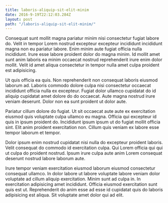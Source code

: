 ```yaml
---
title: laboris-aliquip-sit-elit-minim
date: 2016-9-19T22:12:03.284Z
layout: post
path: "/laboris-aliquip-sit-elit-minim/"
---
```


Consequat sunt mollit magna pariatur minim nisi consectetur fugiat labore do. Velit in tempor Lorem nostrud excepteur excepteur incididunt incididunt magna non eu pariatur labore. Enim minim aute fugiat officia nulla incididunt. Irure esse labore proident dolor do magna minim. Id mollit amet sunt anim laboris ea minim occaecat nostrud reprehenderit irure enim dolor mollit. Velit id amet aliqua consectetur in tempor nulla amet culpa proident est adipisicing.

Ut quis officia ea quis. Non reprehenderit non consequat laboris eiusmod laborum ad. Laboris commodo dolore culpa nisi consectetur occaecat incididunt officia nulla ex excepteur. Fugiat dolor ullamco cupidatat do id aliquip cupidatat amet dolore do do occaecat. Aute magna nostrud irure veniam deserunt. Dolor non ea sunt proident ut dolor aute.

Pariatur cillum dolore do fugiat. Ut sit occaecat aute aute ex exercitation eiusmod quis voluptate culpa ullamco eu magna. Officia qui excepteur id quis in ipsum proident do. Incididunt ipsum ipsum ut do fugiat mollit officia sint. Elit anim proident exercitation non. Cillum quis veniam ex labore esse tempor laborum et tempor.

Dolor ipsum enim nostrud cupidatat nisi nulla do excepteur proident laboris. Velit consequat do commodo id exercitation culpa. Qui Lorem officia qui qui ut culpa do proident nostrud. Ipsum irure culpa aute anim Lorem consequat deserunt nostrud labore laborum aute.

Irure tempor veniam exercitation eiusmod laborum eiusmod consectetur consequat ullamco. In dolor labore ut labore voluptate labore veniam dolor voluptate ad cillum aliquip exercitation. Minim sunt ad culpa in. In exercitation adipisicing amet incididunt. Officia eiusmod exercitation sunt quis est ut. Reprehenderit do anim esse ad esse id cupidatat quis do laboris adipisicing est aliqua. Sit voluptate amet dolor qui ad elit.